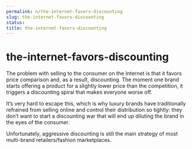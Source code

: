 ```yaml
---
permalink: n/the-internet-favors-discounting
slug: the-internet-favors-discounting
status: 
title: the-internet-favors-discounting
---
```

# the-internet-favors-discounting

The problem with selling to the consumer on the Internet is that it favors price comparison and, as a result, discounting. The moment one brand starts offering a product for a slightly lower price than the competition, it triggers a discounting spiral that makes everyone worse off.

It’s very hard to escape this, which is why luxury brands have traditionally refrained from selling online and control their distribution so tightly: they don’t want to start a discounting war that will end up diluting the brand in the eyes of the consumer.

Unfortunately, aggressive discounting is still the main strategy of most multi-brand retailers/fashion marketplaces.
